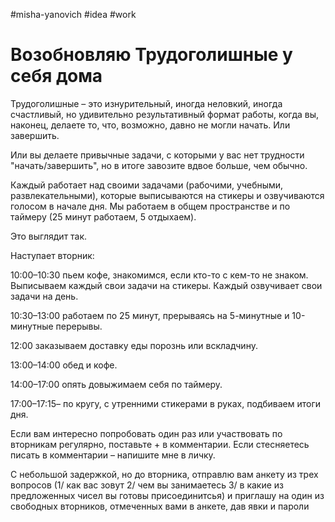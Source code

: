 #misha-yanovich #idea #work

# Возобновляю Трудоголишные у себя дома

Трудоголишные – это изнурительный, иногда неловкий, иногда счастливый, но удивительно результативный формат работы, когда вы, наконец, делаете то, что, возможно, давно не могли начать. Или завершить.

Или вы делаете привычные задачи, с которыми у вас нет трудности "начать/завершить", но в итоге завозите вдвое больше, чем обычно.

Каждый работает над своими задачами (рабочими, учебными, развлекательными), которые выписываются на стикеры и озвучиваются голосом в начале дня. Мы работаем в общем пространстве и по таймеру (25 минут работаем, 5 отдыхаем). 

Это выглядит так.

Наступает вторник:

10:00–10:30 пьем кофе, знакомимся, если кто-то с кем-то не знаком. Выписываем каждый свои задачи на стикеры. Каждый озвучивает свои задачи на день.

10:30–13:00 работаем по 25 минут, прерываясь на 5-минутные и 10-минутные перерывы.

12:00 заказываем доставку еды порознь или вскладчину.

13:00–14:00 обед и кофе.

14:00–17:00 опять довыжимаем себя по таймеру.

17:00–17:15– по кругу, с утренними стикерами в руках, подбиваем итоги дня.

Если вам интересно попробовать один раз или участвовать по вторникам регулярно, поставьте + в комментарии. Если  стесняетесь писать в комментарии – напишите мне в личку. 

С небольшой задержкой, но до вторника, отправлю вам анкету из трех вопросов (1/ как вас зовут 2/ чем вы занимаетесь 3/ в какие из предложенных чисел вы готовы присоединитсья) и приглашу на один из свободных вторников, отмеченных вами в анкете, дав явки и пароли

